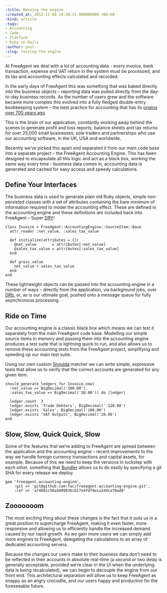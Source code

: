 ```yaml
---
:title: Revving the engine
:created_at: 2012-11-08 14:38:31.000000000 +00:00
:kind: article
:tags:
- Accounting
- Code
- Platform
- Ruby on Rails
:author: paul
:slug: revving-the-engine
---
```

At FreeAgent we deal with a lot of accounting data - every invoice, bank
transaction, expense and VAT return in the system must be processed, and
its tax and accounting effects calculated and recorded.

In the early days of FreeAgent this was something that was baked
directly into the business objects – reporting data was pulled directly
from the day-to-day business records. As the number of users grew and
the software became more complex this evolved into a fully fledged
double-entry bookkeeping system – the best practice for accounting that
has its [origins over 700 years
ago](http://en.wikipedia.org/wiki/Double-entry_bookkeeping_system).

This is the brain of our application, constantly working away behind the
scenes to generate profit and loss reports, balance sheets and tax
returns for over 25,000 small businesses, sole traders and partnerships
who use our accounting software, in the UK, USA and worldwide.

Recently we’ve picked this apart and separated it from our main code
base into a separate project – the FreeAgent Accounting Engine. This has
been designed to encapsulate all this logic and act as a black box,
working the same way every time - business data comes in, accounting
data is generated and cached for easy access and speedy calculations.

Define Your Interfaces
----------------------

The business data is used to generate plain old Ruby objects, simple
non-persisted classes with a set of attributes containing the bare
minimum of information required to model the accounting effect. These
are defined in the accounting engine and these definitions are included
back into FreeAgent – Super
[DRY](http://en.wikipedia.org/wiki/Don't_repeat_yourself)!

    class Invoice < FreeAgent::AccountingEngine::SourceItem::Base
      attr_reader :net_value, :sales_tax_value

      def initialize(attributes = {})
        @net_value       = attributes[:net_value]
        @sales_tax_value = attributes[:sales_tax_value]
      end

      def gross_value
        net_value + sales_tax_value
      end
    end

These lightweight objects can be passed into the accounting engine in a
number of ways – directly from the application, via background jobs,
over
[DRb](http://www.ruby-doc.org/stdlib-1.9.3/libdoc/drb/rdoc/DRb.html),
or, as is our ultimate goal, pushed onto a message queue for fully
asynchronous processing.

Ride on Time
------------

Our accounting engine is a classic black box which means we can test it
separately from the main FreeAgent code base. Modelling our simple
source items in memory and passing them into the accounting engine
produces a test suite that is lightning quick to run, and also allows us
to remove these accounting tests from the FreeAgent project, simplifying
and speeding up our main test suite.

Using our own custom [Shoulda](https://github.com/thoughtbot/shoulda)
matcher we can write simple, expressive tests that allow us to verify
that the correct accounts are generated for any given item.

    should_generate_ledgers_for Invoice.new(
      :net_value => BigDecimal('100.00'), 
      :sales_tax_value => BigDecimal('20.00')) do |ledger|

      ledger.count  3
      ledger.exists 'Trade Debtors', BigDecimal('-120.00')
      ledger.exists 'Sales', BigDecimal('100.00')
      ledger.exists 'VAT Outputs', BigDecimal('20.00')
    end

Slow, Slow, Quick Quick, Slow
-----------------------------

Some of the features that we’re adding to FreeAgent are spread between
the application and the accounting engine – recent improvements to the
way we handle foreign currency transactions and capital assets, for
example. Because of this we need to keep the versions in lockstep with
each other, something that [Bundler](http://gembundler.com/) allows us
to do easily by specifying a git SHA for every release we deploy.

    gem 'freeagent-accounting-engine', 
        :git => 'git@github.com:fac/freeagent-accounting-engine.git', 
        :ref => 'a74001c50a5099936cb17e4fdf4eca348ce70ad0'

Zooooooom
---------

The most exciting thing about these changes is the fact that it puts us
in a great position to supercharge FreeAgent, making it even faster,
more responsive and allowing us to efficiently handle the increased
demand caused by our rapid growth. As we gain more users we can simply
add more engines to FreeAgent, delegating the calculations to an array
of dedicated accounting servers.

Because the changes our users make to their business data don’t need to
be reflected in their accounts in absolute real-time (a second or two
delay is generally acceptable, provided we’re clear in the UI when the
underlying data is being recalculated), we can begin to decouple the
engine from our front end. This architectural separation will allow us
to keep FreeAgent as snappy as an angry crocodile, and our users happy
and productive for the foreseeable future.
